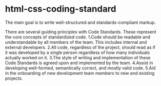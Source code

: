 # html-css-coding-standard
The main goal is to write well-structured and standards-compliant markup.

There are several guiding principles with Code Standards. These represent the core concepts of standardized code.
1.Code should be readable and understandable by all members of the team. This includes internal and external developers.
2.All code, regardless of the project, should read as if it was developed by a  single person regardless of how many individuals actually worked on it.
3.The style of writing and implementation of these Code Standards is agreed upon and implemented by the team.
4.Assist in developing well-formed, semantically correct, and mostly valid code.
5.Aid in the onboarding of new development team members to new and existing projects.
